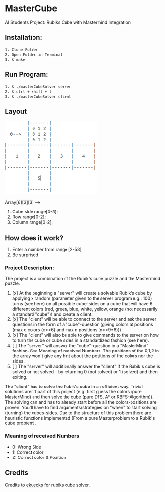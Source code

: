 # MasterCube
AI Students Project: Rubiks Cube with Mastermind Integration

## Installation:
```
1. Clone Folder
2. Open Folder in Terminal
3. $ make
```

## Run Program:
```
1. $ ./masterCubeSolver server
2. $ ctrl + shift + t
3. $ ./masterCubeSolver client
```

## Layout

![layMMoutCube](miscellaneous/layoutCube.png)

Array[6][3][3] -->
  1. Cube side range[0-5];
  2. Row range[0-2];
  3. Column range[0-2];

## How does it work?

1. Enter a number from range [2-53]
2. Be surprised



### Project Description:

The project is a combination of the Rubik's cube puzzle and the Mastermind puzzle.
1. [x] At the beginning a "server" will create a solvable Rubik's cube by applying x random
(parameter given to the server program e.g.: 100) turns (see here) on all possible
cube-sides on a cube that will have 6 different colors (red, green, blue, white, yellow, orange (not necessarily a standard "cube")) and create a client.
2. [x] The "client" will be able to connect to the server and ask the server questions in the form of a "cube"-question
(giving colors at positions (max c colors (c<<6) and max n positions (n<<9*6)))
3. [x] The "client" will also be able to give commands to the server on how to turn the cube or cube sides in a standardized fashion (see here).
4. [ ] The "server" will answer the "cube"-question in a "MasterMind" fashion. See Meaning of received Numbers.
 The positions of the 0,1,2 in the array won't give any hint about the positions of the colors nor the sides.
5. [ ] The "server" will additionally answer the "client" if the Rubik's cube is solved or not solved - by returning 0 (not solved) or 1 (solved) and then exiting.

The "client" has to solve the Rubik's cube in an efficient way.
Trivial solutions aren't part of this project (e.g. first guess the colors (pure MasterMind) and then solve the cube (pure DFS, A* or RBFS-Algorithm)). The solving can and has to already start before all the colors-positions are proven.
You'll have to find arguments/strategies on "when" to start solving (turning) the cubes-sides.
Due to the structure of this problem there are heuristic functions implemented (From a pure Masterproblem to a Rubik's cube problem).

### Meaning of received Numbers

- 0: Wrong Side
- 1: Correct color
- 2: Correct color & Position

## Credits
Credits to [ekuecks](https://github.com/ekuecks/rubiks-cube) for rubiks cube solver.
